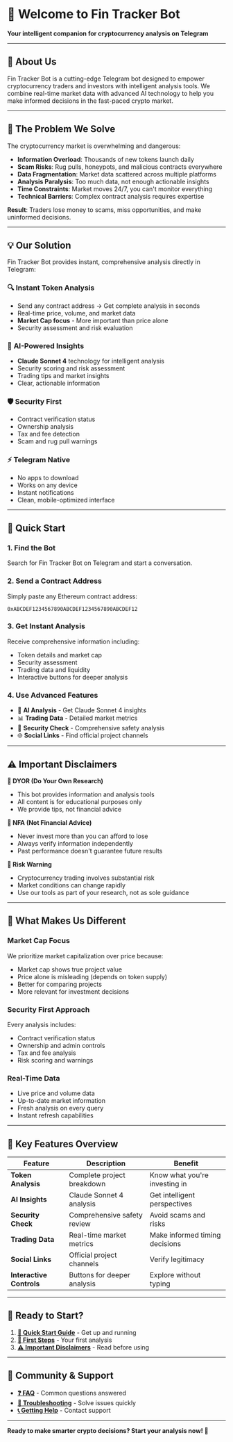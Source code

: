 # 🐋 Welcome to Fin Tracker Bot

**Your intelligent companion for cryptocurrency analysis on Telegram**

---

## 🎯 About Us

Fin Tracker Bot is a cutting-edge Telegram bot designed to empower cryptocurrency traders and investors with intelligent analysis tools. We combine real-time market data with advanced AI technology to help you make informed decisions in the fast-paced crypto market.

---

## 🚨 The Problem We Solve

The cryptocurrency market is overwhelming and dangerous:

- **Information Overload**: Thousands of new tokens launch daily
- **Scam Risks**: Rug pulls, honeypots, and malicious contracts everywhere
- **Data Fragmentation**: Market data scattered across multiple platforms
- **Analysis Paralysis**: Too much data, not enough actionable insights
- **Time Constraints**: Market moves 24/7, you can't monitor everything
- **Technical Barriers**: Complex contract analysis requires expertise

**Result**: Traders lose money to scams, miss opportunities, and make uninformed decisions.

---

## 💡 Our Solution

Fin Tracker Bot provides instant, comprehensive analysis directly in Telegram:

### 🔍 **Instant Token Analysis**

- Send any contract address → Get complete analysis in seconds
- Real-time price, volume, and market data
- **Market Cap focus** - More important than price alone
- Security assessment and risk evaluation

### 🤖 **AI-Powered Insights**

- **Claude Sonnet 4** technology for intelligent analysis
- Security scoring and risk assessment
- Trading tips and market insights
- Clear, actionable information

### 🛡️ **Security First**

- Contract verification status
- Ownership analysis
- Tax and fee detection
- Scam and rug pull warnings

### ⚡ **Telegram Native**

- No apps to download
- Works on any device
- Instant notifications
- Clean, mobile-optimized interface

---

## 🚀 Quick Start

### 1. Find the Bot

Search for Fin Tracker Bot on Telegram and start a conversation.

### 2. Send a Contract Address

Simply paste any Ethereum contract address:

```
0xABCDEF1234567890ABCDEF1234567890ABCDEF12
```

### 3. Get Instant Analysis

Receive comprehensive information including:

- Token details and market cap
- Security assessment
- Trading data and liquidity
- Interactive buttons for deeper analysis

### 4. Use Advanced Features

- 🤖 **AI Analysis** - Get Claude Sonnet 4 insights
- 📊 **Trading Data** - Detailed market metrics
- 🔐 **Security Check** - Comprehensive safety analysis
- 🌐 **Social Links** - Find official project channels

---

## ⚠️ Important Disclaimers

**🚨 DYOR (Do Your Own Research)**

- This bot provides information and analysis tools
- All content is for educational purposes only
- We provide tips, not financial advice

**🚨 NFA (Not Financial Advice)**

- Never invest more than you can afford to lose
- Always verify information independently
- Past performance doesn't guarantee future results

**🚨 Risk Warning**

- Cryptocurrency trading involves substantial risk
- Market conditions can change rapidly
- Use our tools as part of your research, not as sole guidance

---

## 🎯 What Makes Us Different

### **Market Cap Focus**

We prioritize market capitalization over price because:

- Market cap shows true project value
- Price alone is misleading (depends on token supply)
- Better for comparing projects
- More relevant for investment decisions

### **Security First Approach**

Every analysis includes:

- Contract verification status
- Ownership and admin controls
- Tax and fee analysis
- Risk scoring and warnings

### **Real-Time Data**

- Live price and volume data
- Up-to-date market information
- Fresh analysis on every query
- Instant refresh capabilities

---

## 🔧 Key Features Overview

| Feature                  | Description                 | Benefit                        |
| ------------------------ | --------------------------- | ------------------------------ |
| **Token Analysis**       | Complete project breakdown  | Know what you're investing in  |
| **AI Insights**          | Claude Sonnet 4 analysis    | Get intelligent perspectives   |
| **Security Check**       | Comprehensive safety review | Avoid scams and risks          |
| **Trading Data**         | Real-time market metrics    | Make informed timing decisions |
| **Social Links**         | Official project channels   | Verify legitimacy              |
| **Interactive Controls** | Buttons for deeper analysis | Explore without typing         |

---

## 🎨 Ready to Start?

1. **[🚀 Quick Start Guide](getting-started/quick-start.md)** - Get up and running
2. **[🎯 First Steps](getting-started/first-steps.md)** - Your first analysis
3. **[⚠️ Important Disclaimers](getting-started/disclaimers.md)** - Read before using

---

## 🤝 Community & Support

- **[❓ FAQ](support/faq.md)** - Common questions answered
- **[🚨 Troubleshooting](support/troubleshooting.md)** - Solve issues quickly
- **[📞 Getting Help](support/getting-help.md)** - Contact support

---

**Ready to make smarter crypto decisions? Start your analysis now! 🚀**
